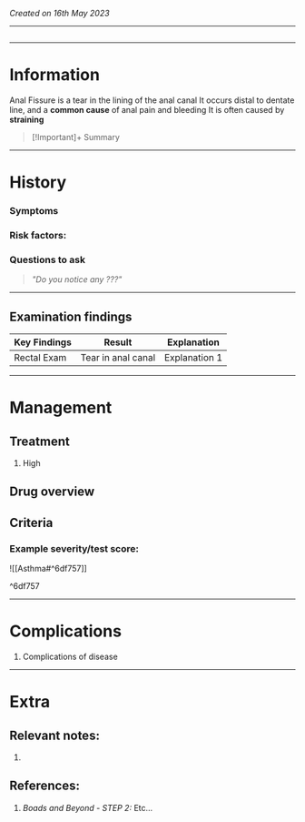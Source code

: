 *Created on 16th May 2023*

---
```toc
```
---

# Information
Anal Fissure is a tear in the lining of the anal canal
It occurs distal to dentate line, and a **common cause** of anal pain and bleeding
It is often caused by **straining**

> [!Important]+ Summary


--- 
# History
### Symptoms

### Risk factors:

### Questions to ask
>*"Do you notice any ???"*

---

## Examination findings
| Key Findings | Result   | Explanation   |
| ------------ | -------- | ------------- |
|Rectal Exam|Tear in anal canal| Explanation 1 |

---


# Management
## Treatment
1. High

## Drug overview

## Criteria
### Example severity/test score:
![[Asthma#^6df757]]

^6df757

---

# Complications
1. Complications of disease

---

# Extra
## Relevant notes:
1. 
## References:
1. *Boads and Beyond - STEP 2:* Etc...